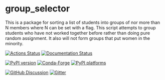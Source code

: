 # group_selector

This is a package for sorting a list of students into groups of nor more than N
members where N can be set with a flag. This script attempts to group students
who have not worked together before rather than doing pure random assignment. It
also will not form groups that put women in the minority.

[![Actions Status][actions-badge]][actions-link]
[![Documentation Status][rtd-badge]][rtd-link]

[![PyPI version][pypi-version]][pypi-link]
[![Conda-Forge][conda-badge]][conda-link]
[![PyPI platforms][pypi-platforms]][pypi-link]

[![GitHub Discussion][github-discussions-badge]][github-discussions-link]
[![Gitter][gitter-badge]][gitter-link]

<!-- prettier-ignore-start -->
[actions-badge]:            https://github.com/dtspayde/group_selector/workflows/CI/badge.svg
[actions-link]:             https://github.com/dtspayde/group_selector/actions
[conda-badge]:              https://img.shields.io/conda/vn/conda-forge/group_selector
[conda-link]:               https://github.com/conda-forge/group_selector-feedstock
[github-discussions-badge]: https://img.shields.io/static/v1?label=Discussions&message=Ask&color=blue&logo=github
[github-discussions-link]:  https://github.com/dtspayde/group_selector/discussions
[gitter-badge]:             https://badges.gitter.im/https://github.com/dtspayde/group_selector/community.svg
[gitter-link]:              https://gitter.im/https://github.com/dtspayde/group_selector/community?utm_source=badge&utm_medium=badge&utm_campaign=pr-badge
[pypi-link]:                https://pypi.org/project/group_selector/
[pypi-platforms]:           https://img.shields.io/pypi/pyversions/group_selector
[pypi-version]:             https://img.shields.io/pypi/v/group_selector
[rtd-badge]:                https://readthedocs.org/projects/group_selector/badge/?version=latest
[rtd-link]:                 https://group_selector.readthedocs.io/en/latest/?badge=latest

<!-- prettier-ignore-end -->
